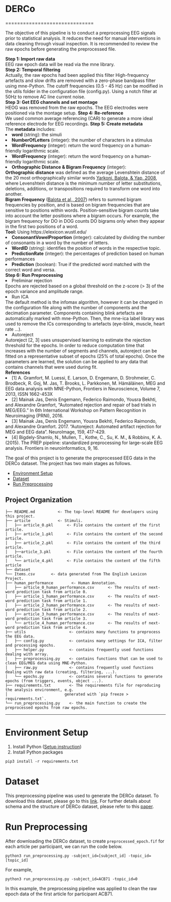 # DERCo
==============================

The objective of this pipeline is to conduct a preprocessing EEG signals prior to statistical analysis. It reduces the need for manual interventions in data cleaning through visual inspection. It is recommended to review the raw epochs before generating the preprocessed file.
<div class="alert alert-block alert-info">
    <b>Step 1: Import raw data </b> <br>
    EEG raw epoch data will be read via the mne library. <br>
    <b>Step 2: Temporal filtering </b> <br>
    Actually, the raw epochs had been applied this filter
    High-frequency artefacts and slow drifts are removed with a zero-phase bandpass filter using mne-Python. The cutoff frequencies (0.5 - 45 Hz) can be modified in the utils folder in the configuration file (config.py). Using a notch filter at 50Hz to remove AC line current noise. <br>
    <b>Step 3: Get EEG channels and set montage</b> <br>
    HEOG was removed from the raw epochs. The EEG electrodes were positioned via the montage setup.
    <b>Step 4: Re-reference</b> <br>
    We used common average referencing (CAR) to generate a more ideal reference electrode for EEG recordings.
    <b>Step 5: Create metadata</b> <br>
    The <strong>metadata</strong> includes:
    <li><strong>word</strong> (string): the simuli</li>
    <li><strong>NumberOfLetters</strong> (integer): the number of characters in a stimulus</li>
    <li><strong>WordFrequency</strong> (integer): return the word frequency on a human-friendly logarithmic scale.</li>
    <li><strong>WordFrequency</strong> (integer): return the word frequency on a human-friendly logarithmic scale.</li>
    <li><strong>Orthographic Distance & Bigram Frequency</strong> (integer): 
    <div class="alert alert-block alert-info">
    <b>Orthographic distance</b> was defined as the average Levenshtein distance of the 20 most orthographically similar words <a href="https://link.springer.com/article/10.3758/PBR.15.5.971">Yarkoni, Balota, & Yap, 2008</a>, where Levenshtein distance is the minimum number of letter substitutions, deletions, additions, or transpositions required to transform one word into another. <br>
    <b>Bigram Frequency</b> (<a href="https://link.springer.com/article/10.3758/BF03193014">Balota et al,, 2007</a>) refers to summed bigram frequencies by position, and is based on bigram frequencies that are sensitive to positions within words. Position-sensitive bigram counts take into account the letter positions where a bigram occurs. For example, the bigram frequency for DO in DOG counts DO bigrams only when they appear in the first two positions of a word.<br>
    <b>Tool:</b> Using https://elexicon.wustl.edu/
</div>
</li>
<li><strong>ConsonantVowelProportion</strong> (integer): calculated by dividing the number of consonants in a word by the number of letters.</li>
<li><strong>WordID</strong> (string): identifies the position of words in the respective topic.</li>
<li><strong>PredictionRate</strong> (integer): the percentages of prediction based on human performances</li>
<li><strong>Prediction</strong> (boolean): True if the predicted word matched with the correct word and versa.</li>
    <b>Step 6: Run Preprocessing </b> <br>
        <li>Preliminar rejection </li>
            Epochs are rejected based on a global threshold on the z-score (> 3) of the epoch variance and amplitude range.
        <li>Run ICA </li> 
            The default method is the infomax algorithm, however it can be changed in the configuration file along with the number of components and the decimation parameter. Components containing blink artefacts are automatically marked with mne-Python. Then, the mne-ica label library was used to remove the ICs corresponding to artefacts (eye-blink, muscle, heart rate ...).
        <li>Autoreject </li>
            Autoreject [2, 3] uses unsupervised learning to estimate the rejection threshold for the epochs. In order to reduce computation time that increases with the number of segments and channels, autoreject can be fitted on a representative subset of epochs (25% of total epochs). Once the parameters are learned, the solution can be applied to any data that contains channels that were used during fit.<br>
    <b> References </b> <br>
        <li>[1] A. Gramfort, M. Luessi, E. Larson, D. Engemann, D. Strohmeier, C. Brodbeck, R. Goj, M. Jas, T. Brooks, L. Parkkonen, M. Hämäläinen, MEG and EEG data analysis with MNE-Python, Frontiers in Neuroscience, Volume 7, 2013, ISSN 1662-453X</li>
        <li>[2] Mainak Jas, Denis Engemann, Federico Raimondo, Yousra Bekhti, and Alexandre Gramfort, “Automated rejection and repair of bad trials in MEG/EEG.” In 6th International Workshop on Pattern Recognition in Neuroimaging (PRNI), 2016.</li>
        <li>[3] Mainak Jas, Denis Engemann, Yousra Bekhti, Federico Raimondo, and Alexandre Gramfort. 2017. “Autoreject: Automated artifact rejection for MEG and EEG data”. NeuroImage, 159, 417-429.</li>
        <li>[4] Bigdely-Shamlo, N., Mullen, T., Kothe, C., Su, K. M., & Robbins, K. A. (2015). The PREP pipeline: standardized preprocessing for large-scale EEG analysis. Frontiers in neuroinformatics, 9, 16.</li>
    
    
</div>

The goal of this project is to generate the preprocessed EEG data in the DERCo dataset. The project has two main stages as follows.
* [Environment Setup](#Environment_Setup)
* [Dataset](#Dataset)
* [Run Preprocessing](#Run_Preprocessing)

Project Organization
------------
    ├── README.md          <- The top-level README for developers using this project.
    ├── article            <- Stimuli.
    │   ├── article_0.pkl      <- File contains the content of the first article.
    │   ├── article_1.pkl      <- File contains the content of the second article.
    │   ├── article_2.pkl      <- File contains the content of the third article.
    │   ├──article_3.pkl       <- File contains the content of the fourth article.
    │   └── article_4.pkl      <- File contains the content of the fifth article
    ├── dataset
    └── Items.csv       <- data generated from The English Lexicon Project.
    ├── human_performance        <- Human Annotation.
    │   ├── article_0_human_performance.csv      <- The results of next-word prediction task from article 0.
    │   ├── article_1_human_performance.csv      <- The results of next-word prediction task from article 1.
    │   ├── article_2_human_performance.csv      <- The results of next-word prediction task from article 2.
    │   ├── article_3_human_performance.csv      <- The results of next-word prediction task from article 3.
    │   └── article_4_human_performance.csv      <- The results of next-word prediction task from article 4.
    ├── utils                   <- contains many functions to preprocess the EEG data.
    │   ├── config.py           <- contains many settings for ICA, filter and processing epochs.
    │   ├── helper.py           <- contains frequently used functions dealing with array.
    │   ├── preprocessing.py    <- contains functions that can be used to clean EEG/MEG data using MNE-Python.
    │   ├── raw.py              <- contains frequently used functions dealing with raw data (creating, filtering, ...).
    │   └── epochs.py           <- contains several functions to generate epochs (from triggers, events, object ...).
    ├── requirements.txt        <- The requirements file for reproducing the analysis environment, e.g.
    │                         generated with `pip freeze > requirements.txt`.
    └── run_preprocessing.py    <- the main function to create the preprocessed epochs from raw epochs.

--------

# Environment Setup
1. Install Python (<a target="_blank" href="https://wiki.python.org/moin/BeginnersGuide">Setup instruction</a>)
2. Install Python packages
```console 
pip3 install -r requirements.txt 
``` 

# Dataset
This preprocessing pipeline was used to generate the DERCo dataset. To download this dataset, please go to this [link](https://osf.io/rkqbu/). For further details about schema and the structure of DERCo dataset, please refer to this [paper]().
# Run Preprocessing
After downloading the DERCo dataset, to create `preprocessed_epoch.fif` for each article per participant, we can run the code below.
```console 
python3 run_preprocessing.py -subject_id=[subject_id] -topic_id=[topic_id]
``` 
For example,
```console 
python3 run_preprocessing.py -subject_id=ACB71 -topic_id=0
```
In this example, the preprocessing pipeline was applied to clean the raw epoch data of the first article for participant ACB71.
